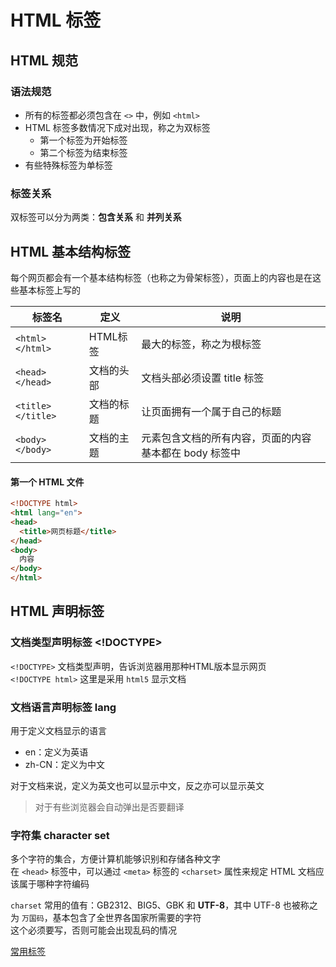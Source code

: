 # HTML 标签

## HTML 规范

### 语法规范

- 所有的标签都必须包含在 `<>` 中，例如 `<html>`
- HTML 标签多数情况下成对出现，称之为双标签
  - 第一个标签为开始标签
  - 第二个标签为结束标签
- 有些特殊标签为单标签

### 标签关系

双标签可以分为两类：**包含关系** 和 **并列关系**

## HTML 基本结构标签

每个网页都会有一个基本结构标签（也称之为骨架标签），页面上的内容也是在这些基本标签上写的

| 标签名               | 定义     | 说明                             |
| ----------------- | ------ | ------------------------------ |
| `<html></html>`   | HTML标签 | 最大的标签，称之为根标签                   |
| `<head></head>`   | 文档的头部  | 文档头部必须设置 title 标签              |
| `<title></title>` | 文档的标题  | 让页面拥有一个属于自己的标题                 |
| `<body></body>`   | 文档的主题  | 元素包含文档的所有内容，页面的内容基本都在 body 标签中 |

#### 第一个 HTML 文件

```html
<!DOCTYPE html>
<html lang="en">
<head>
  <title>网页标题</title>
</head>
<body>
  内容
</body>
</html>
```

## HTML 声明标签

### 文档类型声明标签 <!DOCTYPE>

`<!DOCTYPE>` 文档类型声明，告诉浏览器用那种HTML版本显示网页\
`<!DOCTYPE html>` 这里是采用 `html5` 显示文档

### 文档语言声明标签 lang

用于定义文档显示的语言

- en：定义为英语
- zh-CN：定义为中文

对于文档来说，定义为英文也可以显示中文，反之亦可以显示英文

> 对于有些浏览器会自动弹出是否要翻译

### 字符集 character set

多个字符的集合，方便计算机能够识别和存储各种文字\
在 `<head>` 标签中，可以通过 `<meta>` 标签的 `<charset>` 属性来规定 HTML 文档应该属于哪种字符编码

`charset` 常用的值有：GB2312、BIG5、GBK 和 **UTF-8**，其中 UTF-8 也被称之为 `万国码`，基本包含了全世界各国家所需要的字符\
这个必须要写，否则可能会出现乱码的情况

[常用标签](HTML_常用标签.md)


